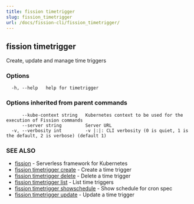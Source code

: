 ```yaml
---
title: fission timetrigger
slug: fission_timetrigger
url: /docs/fission-cli/fission_timetrigger/
---
```

## fission timetrigger

Create, update and manage time triggers

### Options

```
  -h, --help   help for timetrigger
```

### Options inherited from parent commands

```
      --kube-context string   Kubernetes context to be used for the execution of Fission commands
      --server string         Server URL
  -v, --verbosity int         -v |:|: CLI verbosity (0 is quiet, 1 is the default, 2 is verbose) (default 1)
```

### SEE ALSO

* [fission](/docs/fission-cli/fission/)	 - Serverless framework for Kubernetes
* [fission timetrigger create](/docs/fission-cli/fission_timetrigger_create/)	 - Create a time trigger
* [fission timetrigger delete](/docs/fission-cli/fission_timetrigger_delete/)	 - Delete a time trigger
* [fission timetrigger list](/docs/fission-cli/fission_timetrigger_list/)	 - List time triggers
* [fission timetrigger showschedule](/docs/fission-cli/fission_timetrigger_showschedule/)	 - Show schedule for cron spec
* [fission timetrigger update](/docs/fission-cli/fission_timetrigger_update/)	 - Update a time trigger

